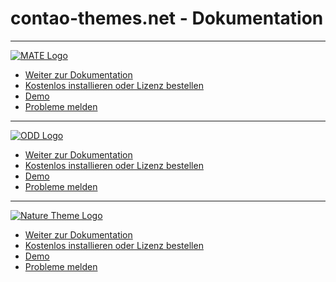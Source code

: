 # contao-themes.net - Dokumentation

---

[![MATE Logo](../_images/mate-theme/mate_logo.png ':size=150')](mate-lizenz.md)

- [Weiter zur Dokumentation](/mate_theme/mate-lizenz.md)
- [Kostenlos installieren oder Lizenz bestellen](https://contao-themes.net/theme-detail/mate.html)
- [Demo](https://mate.pdir.de/)
- [Probleme melden](https://github.com/contao-themes-net/mate-theme-bundle/issues)

---

[![ODD Logo](../_images/odd-theme/odd_logo.png ':size=150')](odd_theme/odd-lizenz.md)

- [Weiter zur Dokumentation](/odd_theme/odd-lizenz.md)
- [Kostenlos installieren oder Lizenz bestellen](https://contao-themes.net/theme-detail/odd.html)
- [Demo](https://odd.contao-themes.net)
- [Probleme melden](https://github.com/contao-themes-net/odd-theme-bundle/issues)

---

[![Nature Theme Logo](../_images/nature-theme/NATURE_Logo.svg ':size=150')](nature_theme/lizenz.md)

- [Weiter zur Dokumentation](/nature_theme/lizenz.md)
- [Kostenlos installieren oder Lizenz bestellen](https://contao-themes.net/theme-detail/nature.html)
- [Demo](https://nature.contao-themes.net)
- [Probleme melden](https://github.com/contao-themes-net/nature-theme-bundle/issues)

